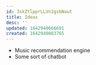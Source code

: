```yaml
---
id: 3skZtlpprLLVn2gsbNaut
title: Ideas
desc: ''
updated: 1642940666691
created: 1642940083765
---
```


* Music recommendation engine
* Some sort of chatbot
